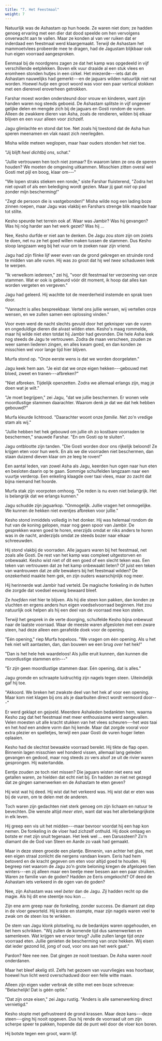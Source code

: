 ```yaml
---
title: "7. Het Feestmaal"
weight: 7
---
```


Natuurlijk was de Ashastam op hun hoede. Ze waren niet dom; ze hadden genoeg ervaring met een dier dat dood speelde om hen vervolgens onverwacht aan te vallen. Maar ze konden al van ver ruiken dat er inderdaad een feestmaal werd klaargemaakt. Terwijl de Ashastam het mammoetvlees probeerde mee te dragen, had de Jagustam blijkbaar ook hun eigen voorraad aangesproken.

Eenmaal bij de noordgrens zagen ze dat het kamp was opgedeeld in vijf verschillende eetplekken. Boven elk vuur draaide al een stuk vlees en eromheen stonden hutjes in een cirkel. Het miezerde---iets dat de Ashastam nauwelijks had gemerkt---en de jaguars wilden natuurlijk niet nat worden. Hoewel _hutje_ een groot woord was voor een paar vertical stokken met een dierenvel eroverheen getrokken.

Farshar moest worden ondersteund door vrouw en kinderen, want zijn handen waren nog steeds geboeid. De Ashastam splitste in vijf ongeveer gelijke delen en mengde zich bij de jaguars en Gosti rondom de vuren. Alleen de zwakkere dieren van Asha, zoals de rendieren, wilden bij elkaar blijven en een vuur alleen voor zichzelf. 

Jagu glimlachte en stond dat toe. Net zoals hij toestond dat de Asha hun speren meenamen en vlak naast zich neerlegden. 

Misha wilde meteen weglopen, maar haar ouders stonden het niet toe.

"Jij blijft _heel dichtbij ons_, schat."

"Jullie vertrouwen hen toch niet zomaar? En waarom laten ze ons de speren houden? We moeten de omgeving uitkammen. Misschien zitten overal wel Gosti met pijl en boog, klaar om---"

"We lopen straks stiekem een ronde," siste Farshar fluisterend, "Zodra het niet opvalt of als een belediging wordt gezien. Maar jij gaat _niet_ op pad zonder mijn bescherming!"

"Zegt de persoon die is vastgebonden!" Misha wilde nog een lading boze zinnen roepen, maar Jagu was vlakbij en Farshars strenge blik maande haar tot stilte. 

Kesho speurde het terrein ook af. Waar was Jambir? Was hij gevangen? Was hij nóg harder aan het werk gezet? Was hij ... 

Nee, Kesho durfde er niet aan te denken. De Jagu zou _stom_ zijn om zoiets te doen, net nu ze het goed willen maken tussen de stammen. Dus Kesho sloop langzaam weg bij het vuur om te zoeken naar zijn vriend.

Jagu had zijn flinke lijf weer even van de grond gekregen en struinde rond te midden van alle vuren. Hij was zo groot dat hij wel _twee_ schaduwen leek te werpen.

"Ik verwelkom iedereen," zei hij, "voor dit feestmaal ter verzoening van onze stammen. Wat er ook is gebeurd vóór dit moment, ik hoop dat alles kan worden vergeten en vergeven."

Jagu had geleerd. Hij wachtte tot de meerderheid instemde en sprak toen door.

"Vannacht is alles bespreekbaar. Vertel ons jullie wensen, wij vertellen onze wensen, en we zullen samen een oplossing vinden."

Voor even werd de nacht slechts gevuld door het geknisper van de vuren en ongeduldige dieren die alvast wilden eten. Kesho's maag rommelde, maar hij wilde niet eten totdat hij Jambir had gevonden. Die hele Asha leek nog steeds de Jagu te vertrouwen. Zodra de maan verscheen, zouden ze weer samen liederen zingen, en alles kwam goed, en dan konden ze misschien wel voor lange tijd hier blijven.

Murfa stond op. "Onze eerste wens is dat we worden doorgelaten."

Jagu keek hem aan. "Je eist dat we onze eigen hekken---gebouwd met bloed, zweet en tranen---afbreken?"

"Niet afbreken. Tijdelijk openzetten. Zodra we allemaal erlangs zijn, mag je doen wat je wilt."

"Je moet begrijpen," zei Jagu, "dat we jullie beschermen. Er wonen vele moordlustige stammen daarachter. Waarom denk je dat we dat hek hebben gebouwd?"

Murfa kleurde lichtrood. "Daarachter woont onze _familie_. Net zo'n vredige stam als wij."

"Jullie hebben het hek gebouwd om jullie oh zo kostbare voorraden te beschermen," snauwde Farshar. "En om Gosti op te sluiten".

Jagu ontblootte zijn tanden. "Die Gosti worden door ons rijkelijk beloond! Ze krijgen eten voor hun werk. En als we die voorraden niet beschermen, dan staan duizend dieven klaar om ze leeg te roven!"

Een aantal leden, van zowel Asha als Jagu, keerden hun ogen naar hun eten en besloten daarin op te gaan. Sommige schuifelden langzaam naar een vuurtje verderop. Een enkeling klaagde over taai vlees, maar zo zacht dat bijna niemand het hoorde.

Murfa stak zijn voorpoten omhoog. "De reden is nu even niet belangrijk. Het is belangrijk dat we erlangs kunnen."

Jagu schudde zijn jaguarkop. "Onmogelijk. Jullie vragen het onmogelijke. We kunnen de hekken niet eventjes afbreken voor jullie."

Kesho stond inmiddels volledig in het donker. Hij was helemaal rondom de hut van de koning gelopen, maar nog geen spoor van Jambir. De gesprekken waren goed te horen, enerzijds omdat er niks anders te horen was in de nacht, anderzijds omdat ze steeds bozer naar elkaar schreeuwden.

Hij stond vlakbij de voorraden. Alle jaguars waren bij het feestmaal, net zoals alle Gosti. De rest van het kamp was compleet uitgestorven en onbewaakt. Kesho wist niet of dit een goed of een slecht teken was. Een teken van vertrouwen dat ze het kamp onbewaakt lieten? Of juist een teken van wantrouwen dat ze _alle_ bewakers bij het feestmaal wilden? De onzekerheid maakte hem gek, en zijn ouders waarschijnlijk nog meer.

Hij herinnerde wat Jambir had verteld. De magische fonkeling in de hutten die zorgde dat voedsel eeuwig bewaard bleef.

Ze _hoefden_ niet hier te blijven. Als hij die steen kon pakken, dan konden ze vluchten en ergens anders hun eigen voedselvoorraad beginnen. Het zou natuurlijk ook helpen als hij een deel van de voorraad mee kon stelen. 

Terwijl het gesprek in de verte doorging, schuifelde Kesho bijna onbewust naar de laatste voorraad. Waar de meeste waren afgesloten met een zware steen, had deze alleen een gerafelde doek voor de opening.

"Eén opening," riep Murfa hopeloos. "We vragen om één opening. Als u het hek niet wilt aantasten, dan, dan bouwen we een brug _over_ het hek!"

"Dan is het hele hek waardeloos! Als jullie eruit kunnen, dan kunnen die moordlustige stammen erin---"

"Er _zijn_ geen moordlustige stammen daar. Eén opening, dat is alles."

Jagu gromde en schraapte luidruchtig zijn nagels tegen steen. Uiteindelijk gaf hij toe.

"Akkoord. We breken het zwakste deel van het hek af voor een opening. Maar kom niet klagen bij ons als je daarbuiten direct wordt vermoord door---"

Er werd geklapt en gejoeld. Meerdere Ashaleden bedankten hem, waarna Kesho zag dat het feestmaal met meer enthousiasme werd aangevallen. Velen moesten uit alle kracht stukken van het vlees scheuren---het _was_ taai en het _had_ een andere vorm dan hij kende. Maar dat zorgde vooral voor extra plezier en spelletjes, terwijl een paar Gosti de vuren hoger lieten oplaaien.

Kesho had de slechtst bewaakte voorraad bereikt. Hij tikte de flap open. Binnenin lagen misschien wel honderd vissen, allemaal lang geleden gevangen en gedood, maar nog steeds zo vers alsof ze uit de rivier waren gesprongen. Hij watertandde. 

Eentje zouden ze toch niet missen? Die jaguars wisten niet eens wat getallen waren, ze hielden dat echt niet bij. En hadden ze niet net gezegd dat ze gingen samenwerken en de Ashastam te eten geven?

Hij wist wat hij deed. Hij wist dat het verkeerd was. Hij wist dat er eten was bij de vuren, om te delen met de anderen.

Toch waren zijn gedachten niet sterk genoeg om zijn lichaam en natuur te bevechten. Die wenste altijd _meer eten_, want dat was het allerbelangrijkste in elk leven.

Hij greep een vis uit het midden---maar bevroor voordat hij een hap kon nemen. De fonkeling in de vloer had zichzelf onthuld. Hij dook omlaag en botste er met zijn snuit tegenaan. Het leek wel ... een Darussteen? Zo'n diamant die de God van Steen en Aarde zo vaak had gemaakt. 

Maar in deze steen groeide een plantje. Binnenin, van achter het glas, met een eigen straal zonlicht die nergens vandaan kwam. Eeris had hem betoverd en de kracht gegeven om eten voor altijd goed te houden. Hij begreep niet waarom de Jagu zo'n grote beloning kregen de afgelopen tien winters---en zij alleen maar een beetje meer bessen aan een paar struiken. Waren ze familie van de goden? Hadden ze Eeris omgekocht? Of deed de Ashastam iets verkeerd in de ogen van de goden?

Nee, zijn Ashastam was veel _beter_ dan de Jagu. _Zij_ hadden recht op die magie. Als hij dit ene steentje nou kon ...

Zijn ene arm greep naar de fonkeling, zonder success. De diamant zat diep in de vloer geworteld. Hij kraste en stampte, maar zijn nagels waren veel te zwak om de steen los te wrikken.

De stem van Jagu klonk plotseling, nu de bedankjes waren opgehouden, en liet hem schrikken. "Wij zullen de komende tijd dus samenwerken en samenleven. Wat krijgen we ervoor terug? Jullie zullen lange tijd _onze_ voorraad eten. Jullie genieten de bescherming van onze hekken. Wij eisen dat ieder gezond lid, jong of oud, voor ons aan het werk gaat."

Pardon? Nee nee nee. Dat gingen ze nooit toestaan. De Asha waren _nooit_ onderdanen.

Maar het bleef akelig stil. Zelfs het gezoem van vuurvliegjes was hoorbaar, hoewel hun licht werd overschaduwd door een felle witte maan.

Alleen zijn eigen vader verbrak de stilte met een boze schreeuw: "Belachelijk! Dat is géén optie."

"Dat zijn onze eisen," zei Jagu rustig. "Anders is alle samenwerking direct vernietigd."

Kesho stopte met gefrustreerd de grond krassen. Maar deze kans---deze steen---ging hij nooit opgeven. Dus hij rende de voorraad uit om zijn scherpe speer te pakken, hopende dat de punt wél door de vloer kon boren.

Hij botste tegen een groot, warm lijf.